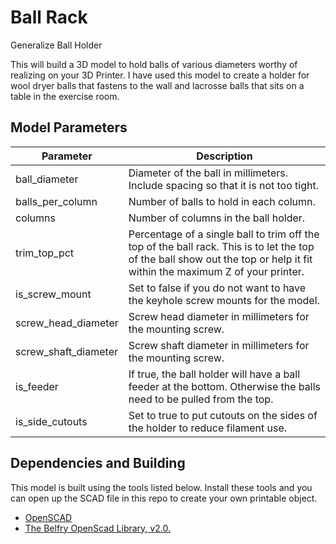 # Ball Rack

Generalize Ball Holder

This will build a 3D model to hold balls of various diameters worthy of realizing on your 3D Printer. I have used this model to
create a holder for wool dryer balls that fastens to the wall and lacrosse balls that sits on a table in the exercise room.

## Model Parameters

| Parameter            | Description                                                                                                                                                                |
| -------------------- | -------------------------------------------------------------------------------------------------------------------------------------------------------------------------- |
| ball_diameter        | Diameter of the ball in millimeters. Include spacing so that it is not too tight.                                                                                          |
| balls_per_column     | Number of balls to hold in each column.                                                                                                                                    |
| columns              | Number of columns in the ball holder.                                                                                                                                      |
| trim_top_pct         | Percentage of a single ball to trim off the top of the ball rack. This is to let the top of the ball show out the top or help it fit within the maximum Z of your printer. |
| is_screw_mount       | Set to false if you do not want to have the keyhole screw mounts for the model.                                                                                            |
| screw_head_diameter  | Screw head diameter in millimeters for the mounting screw.                                                                                                                 |
| screw_shaft_diameter | Screw shaft diameter in millimeters for the mounting screw.                                                                                                                |
| is_feeder            | If true, the ball holder will have a ball feeder at the bottom. Otherwise the balls need to be pulled from the top.                                                        |
| is_side_cutouts      | Set to true to put cutouts on the sides of the holder to reduce filament use.                                                                                              |

## Dependencies and Building

This model is built using the tools listed below.  Install these tools and you can open up the SCAD file 
in this repo to create your own printable object.

- [OpenSCAD](https://openscad.org)
- [The Belfry OpenScad Library, v2.0.](https://github.com/BelfrySCAD/BOSL2)
